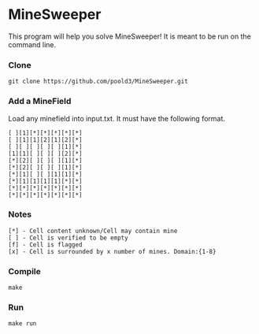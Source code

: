 # MineSweeper
This program will help you solve MineSweeper! It is meant to be run on the command line.
### Clone
`git clone https://github.com/poold3/MineSweeper.git`
### Add a MineField
Load any minefield into input.txt. It must have the following format.
```
[ ][1][*][*][*][*][*]
[ ][1][1][2][1][2][*]
[ ][ ][ ][ ][ ][1][*]
[1][1][ ][ ][ ][2][*]
[*][2][ ][ ][ ][1][*]
[*][2][ ][ ][ ][1][*]
[*][1][ ][ ][1][1][*]
[*][1][1][1][1][*][*]
[*][*][*][*][*][*][*]
[*][*][*][*][*][*][*]
```
### Notes
```
[*] - Cell content unknown/Cell may contain mine
[ ] - Cell is verified to be empty
[f] - Cell is flagged
[x] - Cell is surrounded by x number of mines. Domain:{1-8}
```
### Compile
`make`
### Run
`make run`
